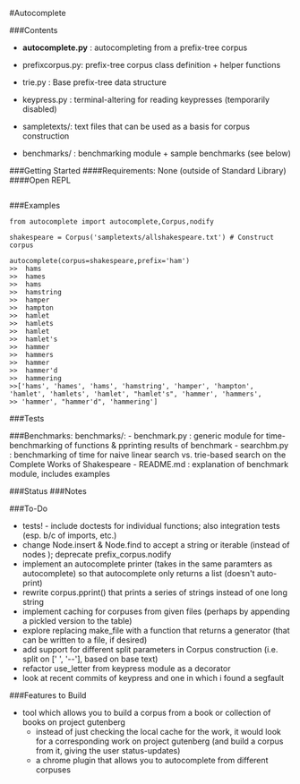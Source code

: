 #Autocomplete

###Contents
* __autocomplete.py__ : autocompleting from a prefix-tree corpus

* prefixcorpus.py: prefix-tree corpus class definition + helper functions
* trie.py : Base prefix-tree data structure
* keypress.py : terminal-altering for reading keypresses (temporarily disabled)

* sampletexts/: text files that can be used as a basis for corpus construction
* benchmarks/ : benchmarking module + sample benchmarks (see below)


###Getting Started
####Requirements: None (outside of Standard Library)
####Open REPL
```
```
###Examples

```
from autocomplete import autocomplete,Corpus,nodify

shakespeare = Corpus('sampletexts/allshakespeare.txt') # Construct corpus

autocomplete(corpus=shakespeare,prefix='ham')
>>	hams
>>	hames
>>	hams
>>	hamstring
>>	hamper
>>	hampton
>>	hamlet
>>	hamlets
>>	hamlet
>>	hamlet's
>>	hammer
>>	hammers
>>	hammer
>>	hammer'd
>>	hammering
>>['hams', 'hames', 'hams', 'hamstring', 'hamper', 'hampton', 'hamlet', 'hamlets', 'hamlet', "hamlet's", 'hammer', 'hammers', 
>> 'hammer', "hammer'd", 'hammering']

```
###Tests

###Benchmarks: 
benchmarks/:
	- benchmark.py : generic module for time-benchmarking of functions 
	  & pprinting results of benchmark
	- searchbm.py : benchmarking of time for 
	  naive linear search vs. trie-based search on the Complete Works of
	  Shakespeare
	- README.md : explanation of benchmark module, includes examples

###Status
###Notes

###To-Do
* tests! - include doctests for individual functions; also integration tests (esp. b/c of imports, etc.)
* change Node.insert & Node.find to accept a string or iterable (instead of nodes ); deprecate prefix_corpus.nodify
* implement an autocomplete printer (takes in the same paramters as autocomplete)
 so that autocomplete only returns a list (doesn't auto-print)
* rewrite corpus.pprint() that prints a series of strings instead of 
 one long string
* implement caching for corpuses from given files (perhaps by appending a pickled version to the table)
* explore replacing make_file with a function that returns a generator (that can be written to a file, if desired)
* add support for different split parameters in Corpus construction (i.e. split on [' ', '--'], based on 
 base text)
* refactor use_letter from keypress module as a decorator
* look at recent commits of keypress and one in which i found a segfault

###Features to Build
* tool which allows you to build a corpus from a book or collection of books on project gutenberg
	- instead of just checking the local cache for the work, it would look for a corresponding
	  work on project gutenberg (and build a corpus from it, giving the user status-updates)
	- a chrome plugin that allows you to autocomplete from different corpuses
